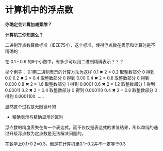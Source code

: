 # 计算机中的浮点数

**你确定会计算加减乘除？**
 
**计算机二你知道么？**

二进制浮点数算数标准（IEEE754），这个标准，使得浮点数在表示和计算时是不精确的

在 0.1 - 0.9 的9个小数中，有多少可以用二进制精确表示？？？

举个例子：
0.1用二进制表示的计算方法为这样
0.1 ✖ 2 = 0.2 取整数部分 0 得到 0.0
0.2 ✖ 2 = 0.4 取整数部分 0 得到 0.00
0.4 ✖ 2 = 0.8 取整数部分 0 得到 0.000
0.8 ✖ 2 = 1.6 取整数部分 1 得到 0.0001
0.6 ✖ 2 = 1.2 取整数部分 1 得到 0.00011
0.2 ✖ 2 = 0.4 取整数部分 0 得到 0.000110
0.4 ✖ 2 = 0.8 取整数部分 0 得到 0.0001100
......

显然这个过程是无限循环的

* 精确表示与精确显示的区别

浮点数的精度丢失在每一个表达式，而不仅仅是表达式的求值结果，所以单纯的通过升级浮点数为定点数是无法解决问题的。

在数学上0.1+0.2=0.3，但是在计算机里0.1+0.2并不一定等于0.3